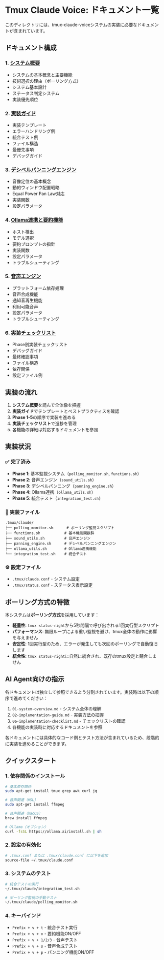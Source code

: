 # Tmux Claude Voice: ドキュメント一覧

このディレクトリには、tmux-claude-voiceシステムの実装に必要なドキュメントが含まれています。

## ドキュメント構成

### 1. [システム概要](./01-system-overview.md)
- システムの基本概念と主要機能
- 技術選択の理由（ポーリング方式）
- システム基本設計
- ステータス判定システム
- 実装優先順位

### 2. [実装ガイド](./02-implementation-guide.md)
- 実装テンプレート
- エラーハンドリング例
- 統合テスト例
- ファイル構造
- 最優先事項
- デバッグガイド

### 3. [デシベルパンニングエンジン](./03-panning-engine.md)
- 音像定位の基本概念
- 動的ウィンドウ配置戦略
- Equal Power Pan Law対応
- 実装関数
- 設定パラメータ

### 4. [Ollama連携と要約機能](./04-ollama-integration.md)
- ホスト検出
- モデル選択
- 要約プロンプトの指針
- 実装関数
- 設定パラメータ
- トラブルシューティング

### 5. [音声エンジン](./05-sound-engine.md)
- プラットフォーム依存処理
- 音声合成機能
- 通知音再生機能
- 利用可能音声
- 設定パラメータ
- トラブルシューティング

### 6. [実装チェックリスト](./06-implementation-checklist.md)
- Phase別実装チェックリスト
- デバッグガイド
- 最終確認事項
- ファイル構造
- 依存関係
- 設定ファイル例

## 実装の流れ

1. **システム概要**を読んで全体像を把握
2. **実装ガイド**でテンプレートとベストプラクティスを確認
3. **Phase 1-5**の順序で実装を進める
4. **実装チェックリスト**で進捗を管理
5. 各機能の詳細は対応するドキュメントを参照

## 実装状況

### ✅ 完了済み

- **Phase 1**: 基本監視システム（`polling_monitor.sh`, `functions.sh`）
- **Phase 2**: 音声エンジン（`sound_utils.sh`）
- **Phase 3**: デシベルパンニング（`panning_engine.sh`）
- **Phase 4**: Ollama連携（`ollama_utils.sh`）
- **Phase 5**: 統合テスト（`integration_test.sh`）

### 📁 実装ファイル

```
.tmux/claude/
├── polling_monitor.sh      # ポーリング監視スクリプト
├── functions.sh           # 基本機能関数群
├── sound_utils.sh         # 音声エンジン
├── panning_engine.sh      # デシベルパンニングエンジン
├── ollama_utils.sh        # Ollama連携機能
└── integration_test.sh    # 統合テスト
```

### ⚙️ 設定ファイル

- `.tmux/claude.conf` - システム設定
- `.tmux/status.conf` - ステータス表示設定

## ポーリング方式の特徴

本システムは**ポーリング方式**を採用しています：

- **軽量性**: `tmux status-right`から5秒間隔で呼び出される1回実行型スクリプト
- **パフォーマンス**: 無限ループによる重い監視を避け、tmux全体の動作に影響を与えません
- **安定性**: 1回実行型のため、エラーが発生しても次回のポーリングで自動復旧します
- **統合性**: `tmux status-right`に自然に統合され、既存のtmux設定と競合しません

## AI Agent向けの指示

各ドキュメントは独立して参照できるよう分割されています。実装時は以下の順序で進めてください：

1. `01-system-overview.md` - システム全体の理解
2. `02-implementation-guide.md` - 実装方法の把握
3. `06-implementation-checklist.md` - チェックリストの確認
4. 各機能の実装時に対応するドキュメントを参照

各ドキュメントには具体的なコード例とテスト方法が含まれているため、段階的に実装を進めることができます。

## クイックスタート

### 1. 依存関係のインストール

```bash
# 基本依存関係
sudo apt-get install tmux grep awk curl jq

# 音声関連（WSL）
sudo apt-get install ffmpeg

# 音声関連（macOS）
brew install ffmpeg

# Ollama（オプション）
curl -fsSL https://ollama.ai/install.sh | sh
```

### 2. 設定の有効化

```bash
# .tmux.conf または .tmux/claude.conf に以下を追加
source-file ~/.tmux/claude.conf
```

### 3. システムのテスト

```bash
# 統合テストの実行
~/.tmux/claude/integration_test.sh

# ポーリング監視の手動テスト
~/.tmux/claude/polling_monitor.sh
```

### 4. キーバインド

- `Prefix + v + t` - 統合テスト実行
- `Prefix + v + v` - 要約機能ON/OFF
- `Prefix + v + 1/2/3` - 音声テスト
- `Prefix + v + s` - 音声合成テスト
- `Prefix + v + p` - パンニング機能ON/OFF

